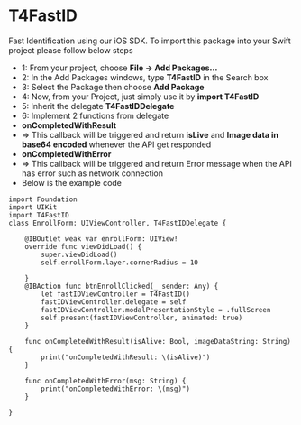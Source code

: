# T4FastID
Fast Identification using our iOS SDK. 
To import this package into your Swift project please follow below steps

- 1: From your project, choose **File -> Add Packages...**
- 2: In the Add Packages windows, type **T4FastID** in the Search box
- 3: Select the Package then choose **Add Package**
- 4: Now, from your Project, just simply use it by **import T4FastID**
- 5: Inherit the delegate **T4FastIDDelegate**
- 6: Implement 2 functions from delegate
- **onCompletedWithResult**
- => This callback will be triggered and return **isLive** and **Image data in base64 encoded** whenever the API get responded
- **onCompletedWithError**
- => This callback will be triggered and return Error message when the API has error such as network connection
- Below is the example code
````
import Foundation
import UIKit
import T4FastID
class EnrollForm: UIViewController, T4FastIDDelegate {
    
    @IBOutlet weak var enrollForm: UIView!
    override func viewDidLoad() {
        super.viewDidLoad()
        self.enrollForm.layer.cornerRadius = 10
        
    }
    @IBAction func btnEnrollClicked(_ sender: Any) {
        let fastIDViewController = T4FastID()
        fastIDViewController.delegate = self
        fastIDViewController.modalPresentationStyle = .fullScreen
        self.present(fastIDViewController, animated: true)
    }
    
    func onCompletedWithResult(isAlive: Bool, imageDataString: String) {
        print("onCompletedWithResult: \(isAlive)")
    }
    
    func onCompletedWithError(msg: String) {
        print("onCompletedWithError: \(msg)")
    }
    
}
````
